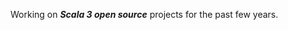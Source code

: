 Working on ***Scala 3 open source*** projects for the past few years.

<!-- Top Github commit number: ***13,444*** -->

<!-- ![Stats](https://github-readme-stats.vercel.app/api?username=objektwerks&show_icons=true&hide_border=true) -->
